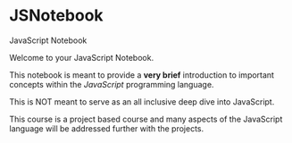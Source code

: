 # JSNotebook
JavaScript Notebook

Welcome to your JavaScript Notebook.  

This notebook is meant to provide a **very brief** introduction to important 
concepts within the *JavaScript* programming language.

This is NOT meant to serve as an all inclusive deep dive into JavaScript.

This course is a project based course and many aspects of the JavaScript language
will be addressed further with the projects.

